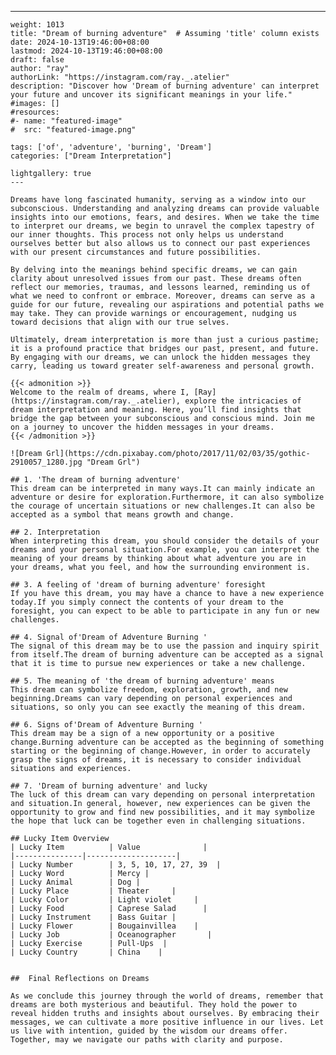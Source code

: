 ---
    weight: 1013
    title: "Dream of burning adventure"  # Assuming 'title' column exists
    date: 2024-10-13T19:46:00+08:00
    lastmod: 2024-10-13T19:46:00+08:00
    draft: false
    author: "ray"
    authorLink: "https://instagram.com/ray._.atelier"
    description: "Discover how 'Dream of burning adventure' can interpret your future and uncover its significant meanings in your life."
    #images: []
    #resources:
    #- name: "featured-image"
    #  src: "featured-image.png"
    
    tags: ['of', 'adventure', 'burning', 'Dream']
    categories: ["Dream Interpretation"]
    
    lightgallery: true
    ---
    
    Dreams have long fascinated humanity, serving as a window into our subconscious. Understanding and analyzing dreams can provide valuable insights into our emotions, fears, and desires. When we take the time to interpret our dreams, we begin to unravel the complex tapestry of our inner thoughts. This process not only helps us understand ourselves better but also allows us to connect our past experiences with our present circumstances and future possibilities.
    
    By delving into the meanings behind specific dreams, we can gain clarity about unresolved issues from our past. These dreams often reflect our memories, traumas, and lessons learned, reminding us of what we need to confront or embrace. Moreover, dreams can serve as a guide for our future, revealing our aspirations and potential paths we may take. They can provide warnings or encouragement, nudging us toward decisions that align with our true selves.
    
    Ultimately, dream interpretation is more than just a curious pastime; it is a profound practice that bridges our past, present, and future. By engaging with our dreams, we can unlock the hidden messages they carry, leading us toward greater self-awareness and personal growth.
    
    {{< admonition >}}
    Welcome to the realm of dreams, where I, [Ray](https://instagram.com/ray._.atelier), explore the intricacies of dream interpretation and meaning. Here, you’ll find insights that bridge the gap between your subconscious and conscious mind. Join me on a journey to uncover the hidden messages in your dreams.
    {{< /admonition >}}
    
    ![Dream Grl](https://cdn.pixabay.com/photo/2017/11/02/03/35/gothic-2910057_1280.jpg "Dream Grl")
    
    ## 1. 'The dream of burning adventure'
    This dream can be interpreted in many ways.It can mainly indicate an adventure or desire for exploration.Furthermore, it can also symbolize the courage of uncertain situations or new challenges.It can also be accepted as a symbol that means growth and change.
    
    ## 2. Interpretation
    When interpreting this dream, you should consider the details of your dreams and your personal situation.For example, you can interpret the meaning of your dreams by thinking about what adventure you are in your dreams, what you feel, and how the surrounding environment is.
    
    ## 3. A feeling of 'dream of burning adventure' foresight
    If you have this dream, you may have a chance to have a new experience today.If you simply connect the contents of your dream to the foresight, you can expect to be able to participate in any fun or new challenges.
    
    ## 4. Signal of'Dream of Adventure Burning '
    The signal of this dream may be to use the passion and inquiry spirit from itself.The dream of burning adventure can be accepted as a signal that it is time to pursue new experiences or take a new challenge.
    
    ## 5. The meaning of 'the dream of burning adventure' means
    This dream can symbolize freedom, exploration, growth, and new beginning.Dreams can vary depending on personal experiences and situations, so only you can see exactly the meaning of this dream.
    
    ## 6. Signs of'Dream of Adventure Burning '
    This dream may be a sign of a new opportunity or a positive change.Burning adventure can be accepted as the beginning of something starting or the beginning of change.However, in order to accurately grasp the signs of dreams, it is necessary to consider individual situations and experiences.
    
    ## 7. 'Dream of burning adventure' and lucky
    The luck of this dream can vary depending on personal interpretation and situation.In general, however, new experiences can be given the opportunity to grow and find new possibilities, and it may symbolize the hope that luck can be together even in challenging situations.
    
    ## Lucky Item Overview
    | Lucky Item          | Value              |
    |---------------|--------------------|
    | Lucky Number        | 3, 5, 10, 17, 27, 39  |
    | Lucky Word          | Mercy |
    | Lucky Animal        | Dog |
    | Lucky Place         | Theater     |
    | Lucky Color         | Light violet     |
    | Lucky Food          | Caprese Salad      |
    | Lucky Instrument    | Bass Guitar |
    | Lucky Flower        | Bougainvillea    |
    | Lucky Job           | Oceanographer       |
    | Lucky Exercise      | Pull-Ups  |
    | Lucky Country       | China    |
    
    
    ##  Final Reflections on Dreams
    
    As we conclude this journey through the world of dreams, remember that dreams are both mysterious and beautiful. They hold the power to reveal hidden truths and insights about ourselves. By embracing their messages, we can cultivate a more positive influence in our lives. Let us live with intention, guided by the wisdom our dreams offer. Together, may we navigate our paths with clarity and purpose.
    